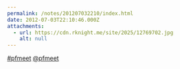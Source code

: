```yaml
---
permalink: /notes/201207032210/index.html
date: 2012-07-03T22:10:46.000Z
attachments:
  - url: https://cdn.rknight.me/site/2025/12769702.jpg
    alt: null
---
```


<a href="https://pixelfed.social/discover/tags/pfmeet?src=hash" title="#pfmeet" class="u-url hashtag" rel="external nofollow noopener">#pfmeet</a> <a class="u-url mention" href="https://pixelfed.social/pfmeet" rel="external nofollow noopener">@pfmeet</a>
